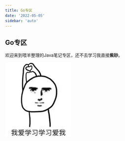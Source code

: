 ```yaml
---
title: Go专区
date: '2022-05-05'
sidebar: 'auto'
---
```


## Go专区

欢迎来到喂羊整理的Java笔记专区，还不去学习我直接**紫砂**。

![image-20220504231135610](./Go.assets/image-20220504231135610.png)

